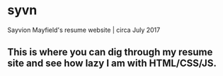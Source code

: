 # syvn
Sayvion Mayfield's resume website | circa July 2017 
## This is where you can dig through my resume site and see how lazy I am with HTML/CSS/JS.


